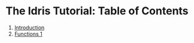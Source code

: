 # The Idris Tutorial: Table of Contents

1. [Introduction](Intro.md)
2. [Functions 1](Functions1.md)

<!-- vim:set spell language=en_us
-->
